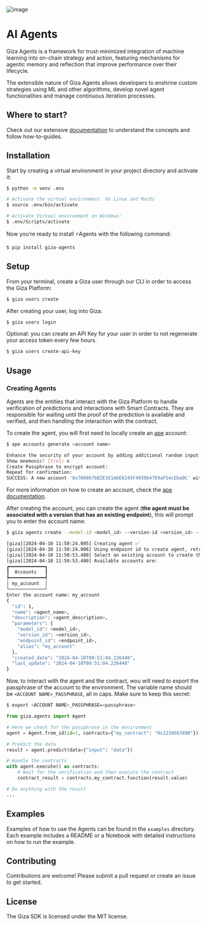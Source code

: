 ![image](https://github.com/gizatechxyz/giza-agents/assets/18899187/eb01e7f2-c0ec-4467-ba29-09e96042dae4)

# AI Agents

Giza Agents is a framework for trust-minimized integration of machine learning into on-chain strategy and action, featuring mechanisms for agentic memory and reflection that improve performance over their lifecycle.

The extensible nature of Giza Agents allows developers to enshrine custom strategies using ML and other algorithms, develop novel agent functionalities and manage continuous iteration processes.

## Where to start?

Check out our extensive [documentation]([docs.gizatech.xyz/products/ai-agents) to understand the concepts and follow how-to-guides.

## Installation

Start by creating a virtual environment in your project directory and activate it:

```bash
$ python -m venv .env

# Activate the virtual environment. On Linux and MacOs
$ source .env/bin/activate

# Activate Virtual environment on Windows:
$ .env/Scripts/activate
```

Now you’re ready to install ⚡Agents with the following command:

```bash
$ pip install giza-agents
```

## Setup

From your terminal, create a Giza user through our CLI in order to access the Giza Platform:

```bash
$ giza users create
```

After creating your user, log into Giza:

```bash
$ giza users login
```

Optional: you can create an API Key for your user in order to not regenerate your access token every few hours.

```bash
$ giza users create-api-key
```

## Usage

### Creating Agents

Agents are the entities that interact with the Giza Platform to handle verification of predictions and interactions with Smart Contracts. They are responsible for waiting until the proof of the prediction is available and verified, and then handling the interaction with the contract.

To create the agent, you will first need to locally create an [ape](https://apeworx.io/framework/) account:

```bash
$ ape accounts generate <account name>

Enhance the security of your account by adding additional random input:
Show mnemonic? [Y/n]: n
Create Passphrase to encrypt account:
Repeat for confirmation:
SUCCESS: A new account '0x766867bB2E3E1A6E6245F4930b47E9aF54cEba0C' with HDPath m/44'/60'/0'/0/0 has been added with the id '<account name>'
```

For more information on how to create an account, check the [ape documentation](https://docs.apeworx.io/ape/stable/userguides/accounts.html).

After creating the account, you can create the agent (**the agent must be associated with a version that has an existing endpoint**), this will prompt you to enter the account name:

```bash
$ giza agents create --model-id <model_id> --version-id <version_id> --name <agent_name> --description <agent_description>

[giza][2024-04-10 11:50:24.005] Creating agent ✅
[giza][2024-04-10 11:50:24.006] Using endpoint id to create agent, retrieving model id and version id
[giza][2024-04-10 11:50:53.480] Select an existing account to create the agent.
[giza][2024-04-10 11:50:53.480] Available accounts are:
┏━━━━━━━━━━━━━┓
┃  Accounts   ┃
┡━━━━━━━━━━━━━┩
│ my_account  │
└─────────────┘
Enter the account name: my_account
{
  "id": 1,
  "name": <agent_name>,
  "description": <agent_description>,
  "parameters": {
    "model_id": <model_id>,
    "version_id": <version_id>,
    "endpoint_id": <endpoint_id>,
    "alias": "my_account"
  },
  "created_date": "2024-04-10T09:51:04.226448",
  "last_update": "2024-04-10T09:51:04.226448"
}
```

Now, to interact with the agent and the contract, wou will need to export the passphrase of the account to the environment. The variable name should be `<ACCOUNT NAME>_PASSPHRASE`, all in caps. Make sure to keep this secret:

```bash
$ export <ACCOUNT NAME>_PASSPHRASE=<passphrase>
```

```python
from giza.agents import Agent

# Here we check for the passphrase in the environment
agent = Agent.from_id(id=1, contracts={"my_contract": "0x1234567890"})

# Predict the data
result = agent.predict(data={"input": "data"})

# Handle the contracts
with agent.execute() as contracts:
    # Wait for the verification and then execute the contract
    contract_result = contracts.my_contract.function(result.value)

# Do anything with the result
...
```

## Examples

Examples of how to use the Agents can be found in the `examples` directory. Each example includes a README or a Notebook with detailed instructions on how to run the example.

## Contributing

Contributions are welcome! Please submit a pull request or create an issue to get started.

## License

The Giza SDK is licensed under the MIT license.
